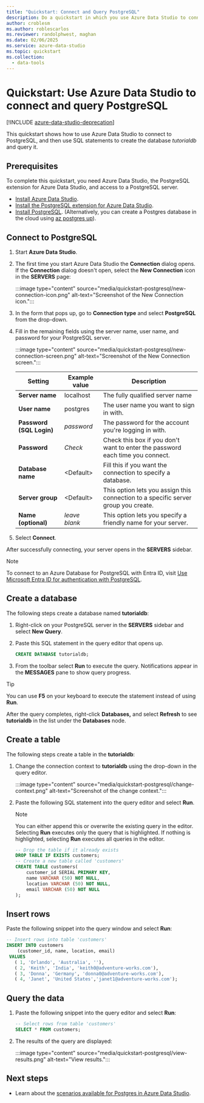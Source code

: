 ```yaml
---
title: "Quickstart: Connect and Query PostgreSQL"
description: Do a quickstart in which you use Azure Data Studio to connect to PostgreSQL, and then use SQL statements to create and query a database.
author: croblesm
ms.author: roblescarlos
ms.reviewer: randolphwest, maghan
ms.date: 02/06/2025
ms.service: azure-data-studio
ms.topic: quickstart
ms.collection:
  - data-tools
---
```


# Quickstart: Use Azure Data Studio to connect and query PostgreSQL

[!INCLUDE [azure-data-studio-deprecation](includes/azure-data-studio-deprecation.md)]

This quickstart shows how to use Azure Data Studio to connect to PostgreSQL, and then use SQL statements to create the database *tutorialdb* and query it.

## Prerequisites

To complete this quickstart, you need Azure Data Studio, the PostgreSQL extension for Azure Data Studio, and access to a PostgreSQL server.

- [Install Azure Data Studio](./download-azure-data-studio.md).
- [Install the PostgreSQL extension for Azure Data Studio](./extensions/postgres-extension.md).
- [Install PostgreSQL](https://www.postgresql.org/download/). (Alternatively, you can create a Postgres database in the cloud using [az postgres up](/azure/postgresql/quickstart-create-server-up-azure-cli)).

## Connect to PostgreSQL

1. Start **Azure Data Studio**.

1. The first time you start Azure Data Studio the **Connection** dialog opens. If the **Connection** dialog doesn't open, select the **New Connection** icon in the **SERVERS** page:

   :::image type="content" source="media/quickstart-postgresql/new-connection-icon.png" alt-text="Screenshot of the New Connection icon.":::

1. In the form that pops up, go to **Connection type** and select **PostgreSQL** from the drop-down.

1. Fill in the remaining fields using the server name, user name, and password for your PostgreSQL server.

   :::image type="content" source="media/quickstart-postgresql/new-connection-screen.png" alt-text="Screenshot of the New Connection screen.":::

   | Setting | Example value | Description |
   | --- | --- | --- |
   | **Server name** | localhost | The fully qualified server name |
   | **User name** | postgres | The user name you want to sign in with. |
   | **Password (SQL Login)** | *password* | The password for the account you're logging in with. |
   | **Password** | *Check* | Check this box if you don't want to enter the password each time you connect. |
   | **Database name** | \<Default\> | Fill this if you want the connection to specify a database. |
   | **Server group** | \<Default\> | This option lets you assign this connection to a specific server group you create. |
   | **Name (optional)** | *leave blank* | This option lets you specify a friendly name for your server. |

1. Select **Connect**.

After successfully connecting, your server opens in the **SERVERS** sidebar.

> [!NOTE]
> To connect to an Azure Database for PostgreSQL with Entra ID, visit [Use Microsoft Entra ID for authentication with PostgreSQL](/azure/postgresql/single-server/how-to-configure-sign-in-azure-ad-authentication).

## Create a database

The following steps create a database named **tutorialdb**:

1. Right-click on your PostgreSQL server in the **SERVERS** sidebar and select **New Query**.

1. Paste this SQL statement in the query editor that opens up.

   ```sql
   CREATE DATABASE tutorialdb;
   ```

1. From the toolbar select **Run** to execute the query. Notifications appear in the **MESSAGES** pane to show query progress.

> [!TIP]  
> You can use **F5** on your keyboard to execute the statement instead of using **Run**.

After the query completes, right-click **Databases,** and select **Refresh** to see **tutorialdb** in the list under the **Databases** node.

## Create a table

 The following steps create a table in the **tutorialdb**:

1. Change the connection context to **tutorialdb** using the drop-down in the query editor.

   :::image type="content" source="media/quickstart-postgresql/change-context.png" alt-text="Screenshot of the change context.":::

1. Paste the following SQL statement into the query editor and select **Run**.

   > [!NOTE]  
   > You can either append this or overwrite the existing query in the editor. Selecting **Run** executes only the query that is highlighted. If nothing is highlighted, selecting **Run** executes all queries in the editor.

   ```sql
   -- Drop the table if it already exists
   DROP TABLE IF EXISTS customers;
   -- Create a new table called 'customers'
   CREATE TABLE customers(
       customer_id SERIAL PRIMARY KEY,
       name VARCHAR (50) NOT NULL,
       location VARCHAR (50) NOT NULL,
       email VARCHAR (50) NOT NULL
   );
   ```

## Insert rows

Paste the following snippet into the query window and select **Run**:

   ```sql
   -- Insert rows into table 'customers'
   INSERT INTO customers
       (customer_id, name, location, email)
    VALUES
      ( 1, 'Orlando', 'Australia', ''),
      ( 2, 'Keith', 'India', 'keith0@adventure-works.com'),
      ( 3, 'Donna', 'Germany', 'donna0@adventure-works.com'),
      ( 4, 'Janet', 'United States','janet1@adventure-works.com');
   ```

## Query the data

1. Paste the following snippet into the query editor and select **Run**:

   ```sql
   -- Select rows from table 'customers'
   SELECT * FROM customers;
   ```

1. The results of the query are displayed:

   :::image type="content" source="media/quickstart-postgresql/view-results.png" alt-text="View results.":::

## Next steps

- Learn about the [scenarios available for Postgres in Azure Data Studio](./extensions/postgres-extension.md).
